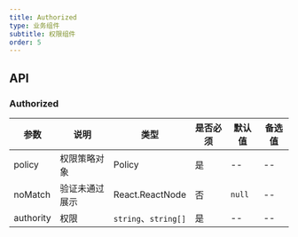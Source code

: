 ```yaml
---
title: Authorized
type: 业务组件
subtitle: 权限组件
order: 5
---
```


## API

### Authorized

|参数|说明|类型|是否必须|默认值|备选值|
|---|---|---|-------|-----|-----|
|policy|权限策略对象|Policy|是|--|--|
|noMatch|验证未通过展示|React.ReactNode|否|`null`|--|
|authority|权限|`string`、`string[]`|是|--|--|
